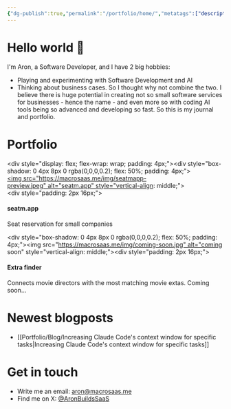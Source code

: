 ```yaml
---
{"dg-publish":true,"permalink":"/portfolio/home/","metatags":["description: \"My journal and portfolio, exploring the intersection of software development, AI, and business. Follow along for blog posts, projects, and updates on creating innovative software services.\""],"pinned":true,"tags":["gardenEntry"]}
---
```


# Hello world 🚀

I'm Aron, a Software Developer, and I have 2 big hobbies:
- Playing and experimenting with Software Development and AI
- Thinking about business cases.
So I thought why not combine the two. I believe there is huge potential in creating not so small software services for businesses - hence the name - and even more so with coding AI tools being so advanced and developing so fast.
So this is my journal and portfolio.

# Portfolio

<div style="display: flex; flex-wrap: wrap; padding: 4px;"><div style="box-shadow: 0 4px 8px 0 rgba(0,0,0,0.2); flex: 50%; padding: 4px;"><a href="/portfolio/projects/seat-mapp/"><img src="https://macrosaas.me/img/seatmapp-preview.jpeg" alt="seatm.app" style="vertical-align: middle;"><div style="padding: 2px 16px;"><h4><b>seatm.app</b></h4><p>Seat reservation for small companies</p></div></a></div><div style="box-shadow: 0 4px 8px 0 rgba(0,0,0,0.2); flex: 50%; padding: 4px;"><img src="https://macrosaas.me/img/coming-soon.jpg" alt="coming soon" style="vertical-align: middle;"><div style="padding: 2px 16px;"><h4><b>Extra finder</b></h4><p>Connects movie directors with the most matching movie extas. Coming soon...</p></div></div></div>

# Newest blogposts

- [[Portfolio/Blog/Increasing Claude Code's context window for specific tasks\|Increasing Claude Code's context window for specific tasks]]

# Get in touch

- Write me an email: [aron@macrosaas.me](mailto:aron@macrosaas.me)
- Find me on X: [@AronBuildsSaaS](https://x.com/AronBuildsSaaS)